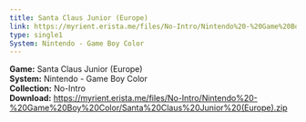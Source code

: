 ```yaml
---
title: Santa Claus Junior (Europe)
link: https://myrient.erista.me/files/No-Intro/Nintendo%20-%20Game%20Boy%20Color/Santa%20Claus%20Junior%20(Europe).zip
type: single1
System: Nintendo - Game Boy Color
---
```

<b>Game:</b> Santa Claus Junior (Europe)<br>
<b>System:</b> Nintendo - Game Boy Color<br>
<b>Collection:</b> No-Intro<br>
<b>Download:</b> https://myrient.erista.me/files/No-Intro/Nintendo%20-%20Game%20Boy%20Color/Santa%20Claus%20Junior%20(Europe).zip